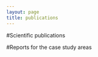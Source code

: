 ```yaml
--- 
layout: page
title: publications
---
```


#Scientific publications 

#Reports for the case study areas
